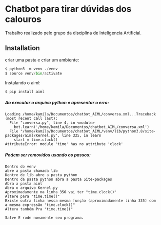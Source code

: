 # Chatbot para tirar dúvidas dos calouros

Trabalho realizado pelo grupo da disciplina de Inteligencia Artificial.

## Installation

criar uma pasta e criar um ambiente:

```python
$ python3 -m venv ./venv
$ source venv/bin/activate
```

Instalando o aiml:

```bash
$ pip install aiml
```

##### Ao executar o arquivo python e apresentar o erro:

```
Loading /home/kamila/Documentos/chatbot_AIML/conversa.xml...Traceback (most recent call last):
  File "conversa.py", line 4, in <module>
    bot.learn('/home/kamila/Documentos/chatbot_AIML/conversa.xml')
  File "/home/kamila/Documentos/chatbot_AIML/venv/lib/python3.8/site-packages/aiml/Kernel.py", line 335, in learn
    start = time.clock()
AttributeError: module 'time' has no attribute 'clock'

```
##### Podem ser removidos usando os passos:
```
Dentro do venv
abre a pasta chamada lib
Dentro de lib abre a pasta python
Dentro da pasta python abra a pasta Site-packages
Abra a pasta aiml
Abra o arquivo Kernel.py
Aproximadamente na linha 356 vai ter "time.clock()"
Altere para "time.time()"
Existe outra linha nessa mesma função (aproximadamente linha 335) com a mesma expressão "time.clock()"
Altera também Pra "time.time()"

Salve E rode novamente seu programa.
```
